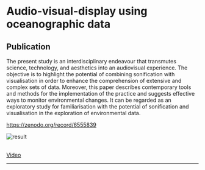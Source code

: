 # Audio-visual-display using oceanographic data

## Publication
The present study is an interdisciplinary endeavour that transmutes science, technology, and aesthetics into an audiovisual experience. The objective is to highlight the potential of combining sonification with visualisation in order to enhance the comprehension of extensive and complex sets of data. Moreover, this paper describes contemporary tools and methods for the implementation of the practice and suggests effective ways to monitor environmental changes. It can be regarded as an exploratory study for familiarisation with the potential of sonification and visualisation in the exploration of environmental data.

https://zenodo.org/record/6555839

![result](https://github.com/JasonSKK/sonifying-and-visualising-sea-wave-datasets/blob/master/result.png?raw=true)
<br />
<br />

[Video](https://vimeo.com/698105264)

***
